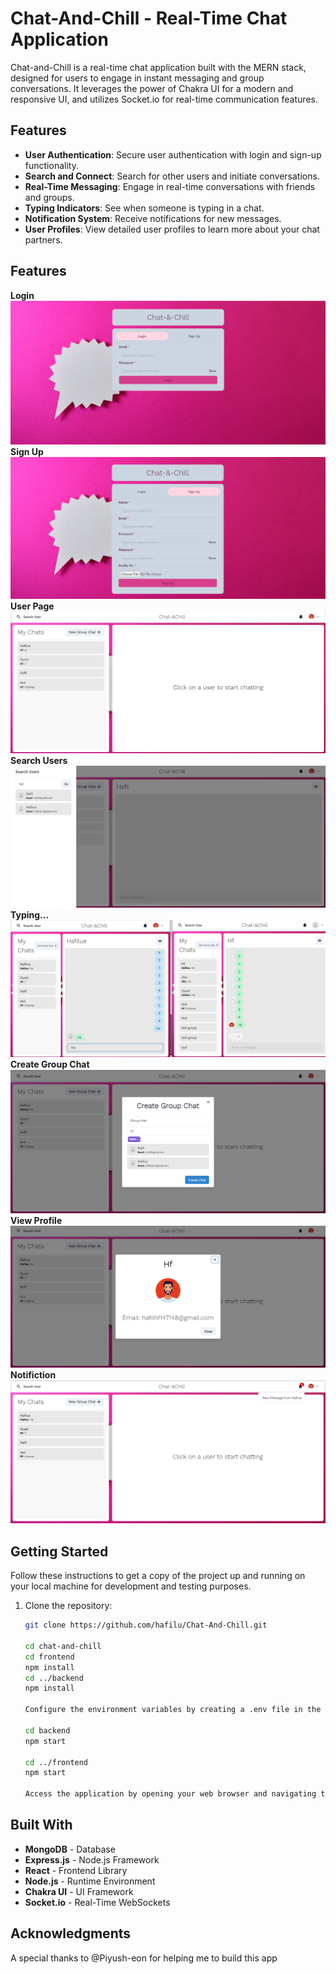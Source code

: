 # Chat-And-Chill - Real-Time Chat Application

Chat-and-Chill is a real-time chat application built with the MERN stack, designed for users to engage in instant messaging and group conversations. It leverages the power of Chakra UI for a modern and responsive UI, and utilizes Socket.io for real-time communication features.

## Features

- **User Authentication**: Secure user authentication with login and sign-up functionality.
- **Search and Connect**: Search for other users and initiate conversations.
- **Real-Time Messaging**: Engage in real-time conversations with friends and groups.
- **Typing Indicators**: See when someone is typing in a chat.
- **Notification System**: Receive notifications for new messages.
- **User Profiles**: View detailed user profiles to learn more about your chat partners.

## Features

**Login**
![Login Page](/screenshots/1.png)
**Sign Up**
![sign up](/screenshots/2.png)
**User Page**
![User page](/screenshots/3.png)
**Search Users**
![search users](/screenshots/4.png)
**Typing...**
![typing](/screenshots/5.png)
**Create Group Chat**
![group chat](/screenshots/6.png)
**View Profile**
![profile](/screenshots/7.png)
**Notifiction**
![notification](/screenshots/8.png)

## Getting Started

Follow these instructions to get a copy of the project up and running on your local machine for development and testing purposes.

1. Clone the repository:

   ```bash
   git clone https://github.com/hafilu/Chat-And-Chill.git

   cd chat-and-chill
   cd frontend
   npm install
   cd ../backend
   npm install

   Configure the environment variables by creating a .env file in the backend directory with the required variables.
   
   cd backend
   npm start

   cd ../frontend
   npm start

   Access the application by opening your web browser and navigating to http://localhost:3000.

## Built With

- **MongoDB** - Database
- **Express.js** - Node.js Framework
- **React** - Frontend Library
- **Node.js** - Runtime Environment
- **Chakra UI** - UI Framework
- **Socket.io** - Real-Time WebSockets

## Acknowledgments

A special thanks to @Piyush-eon for helping me to build this app



